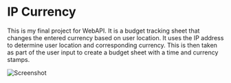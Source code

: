 # IP Currency

This is my final project for WebAPI. It is a budget tracking sheet that changes
the entered currency based on user location. It uses the IP address to 
determine user location and corresponding currency. This is then taken as part
of the user input to create a budget sheet with a time and currency stamps.

![Screenshot](https://github.com/sayounan/WebAPI-Project/blob/main/Media/EUR.JPG)